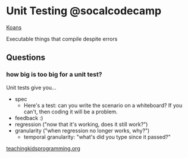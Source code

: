 # Unit Testing @socalcodecamp

[Koans](github.com/approvals)

Executable things that compile despite errors

## Questions

### how big is too big for a unit test?

Unit tests give you...

- spec
  - Here's a test: can you write the scenario on a whiteboard? If you can't,
    then coding it will be a problem.
- feedback :)
- regression ("now that it's working, does it still work?")
- granularity ("when regression no longer works, why?")
  - temporal granularity: "what's did you type since it passed?"

[teachingkidsprogramming.org](teachingkidsprogramming.org)
